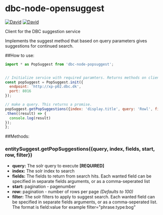 # dbc-node-opensuggest

[![David](https://img.shields.io/david/DBCDK/dbc-node-popsuggest.svg?style=flat-square)](https://david-dm.org/DBCDK/dbc-node-popsuggest#info=dependencies)
[![David](https://img.shields.io/david/dev/DBCDK/dbc-node-popsuggest.svg?style=flat-square)](https://david-dm.org/DBCDK/dbc-node-popsuggest#info=devDependencies)

Client for the DBC suggestion service

Implements the suggest method that based on query parameters gives suggestions
for continued search.

##How to use:
```javascript
import * as PopSuggest from 'dbc-node-popsuggest';
       

// Initialize service with required paramters. Returns methods on client
const popSuggest = PopSuggest.init({
  endpoint: 'http://xp-p02.dbc.dk',
  port: 8016
});

// make a query. This returns a promise.
popSuggest.getPopSuggestions({index: 'display.title', query: 'Rowl', fields: ['display.title']})
.then((result) => {
  console.log(result)
});
};
```

##Methods:

### entitySuggest.getPopSuggestions({query, index, fields, start, row, filter})

* **query:** The solr query to execute **[REQUIRED]**
* **index:** The solr index to search
* **fields:** The fields to return from search hits. Each wanted field can be specified in separate fields arguments, or as a comma-seperated list
* **start:** pagination - pagenumber
* **row:** pagination - number of rows per page _(Defaults to 100)_
* **filter:** The solr filters to apply to suggest search. Each wanted field can be specified in separate fields arguments, or as a comma-seperated list. The format is field:value for example filter="phrase.type:bog"
